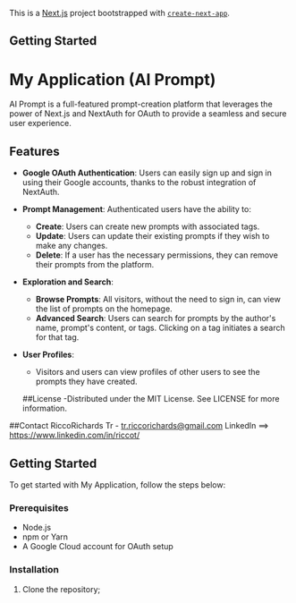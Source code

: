 This is a [Next.js](https://nextjs.org/) project bootstrapped with [`create-next-app`](https://github.com/vercel/next.js/tree/canary/packages/create-next-app).

## Getting Started

# My Application (AI Prompt)

AI Prompt is a full-featured prompt-creation platform that leverages the power of Next.js and NextAuth for OAuth to provide a seamless and secure user experience.

## Features

- **Google OAuth Authentication**: Users can easily sign up and sign in using their Google accounts, thanks to the robust integration of NextAuth.

- **Prompt Management**: Authenticated users have the ability to:

  - **Create**: Users can create new prompts with associated tags.
  - **Update**: Users can update their existing prompts if they wish to make any changes.
  - **Delete**: If a user has the necessary permissions, they can remove their prompts from the platform.

- **Exploration and Search**:

  - **Browse Prompts**: All visitors, without the need to sign in, can view the list of prompts on the homepage.
  - **Advanced Search**: Users can search for prompts by the author's name, prompt's content, or tags. Clicking on a tag initiates a search for that tag.

- **User Profiles**:

  - Visitors and users can view profiles of other users to see the prompts they have created.

  ##License
  -Distributed under the MIT License. See LICENSE for more information.

##Contact
RiccoRichards Tr - tr.riccorichards@gmail.com
LinkedIn ==> https://www.linkedin.com/in/riccot/

## Getting Started

To get started with My Application, follow the steps below:

### Prerequisites

- Node.js
- npm or Yarn
- A Google Cloud account for OAuth setup

### Installation

1. Clone the repository;
